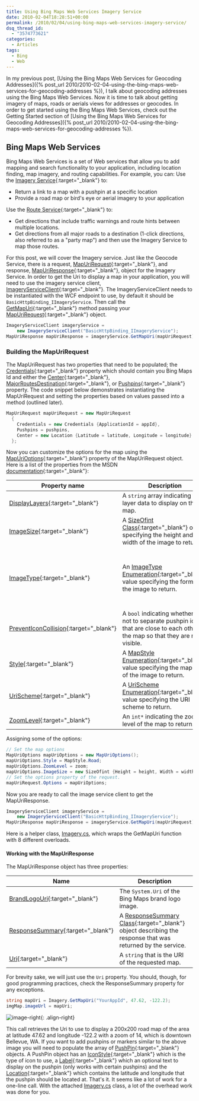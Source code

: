 ```yaml
---
title: Using Bing Maps Web Services Imagery Service
date: 2010-02-04T18:28:51+00:00
permalink: /2010/02/04/using-bing-maps-web-services-imagery-service/
dsq_thread_id:
  - "3574773621"
categories:
  - Articles
tags:
  - Bing
  - Web
---
```

In my previous post, [Using the Bing Maps Web Services for Geocoding Addresses]({% post_url 2010/2010-02-04-using-the-bing-maps-web-services-for-geocoding-addresses %}), I talk about geocoding addresses using the Bing Maps Web Services. Now it is time to talk about getting imagery of maps, roads or aerials views for addresses or geocodes. In order to get started using the Bing Maps Web Services, check out the Getting Started section of [Using the Bing Maps Web Services for Geocoding Addresses]({% post_url 2010/2010-02-04-using-the-bing-maps-web-services-for-geocoding-addresses %}).

## Bing Maps Web Services

Bing Maps Web Services is a set of Web services that allow you to add mapping and search functionality to your application, including location finding, map imagery, and routing capabilities. For example, you can: Use the [Imagery Service](https://msdn.microsoft.com/en-us/library/cc981090.aspx?WT.mc_id=DOP-MVP-4024623){:target="_blank"} to:

* Return a link to a map with a pushpin at a specific location
* Provide a road map or bird's eye or aerial imagery to your application

Use the [Route Service](https://msdn.microsoft.com/en-us/library/cc966826.aspx?WT.mc_id=DOP-MVP-4024623){:target="_blank"} to:

* Get directions that include traffic warnings and route hints between multiple locations.
* Get directions from all major roads to a destination (1-click directions, also referred to as a "party map") and then use the Imagery Service to map those routes.

For this post, we will cover the Imagery service. Just like the Geocode Service, there is a request, [MapUriRequest](https://msdn.microsoft.com/en-us/library/cc980912.aspx?WT.mc_id=DOP-MVP-4024623){:target="_blank"}, and response, [MapUriResponse](https://msdn.microsoft.com/en-us/library/cc981042.aspx?WT.mc_id=DOP-MVP-4024623){:target="_blank"}, object for the Imagery Service. In order to get the Uri to display a map in your application, you will need to use the imagery service client, [ImageryServiceClient](https://msdn.microsoft.com/en-us/library/cc980959.aspx?WT.mc_id=DOP-MVP-4024623){:target="_blank"}. The ImageryServiceClient needs to be instantiated with the WCF endpoint to use, by default it should be `BasicHttpBinding_IImageryService`. Then call the [GetMapUri](https://msdn.microsoft.com/en-us/library/cc981108.aspx?WT.mc_id=DOP-MVP-4024623){:target="_blank"} method passing your [MapUriRequest](https://msdn.microsoft.com/en-us/library/cc980912.aspx?WT.mc_id=DOP-MVP-4024623){:target="_blank"} object.

```cs
ImageryServiceClient imageryService =
    new ImageryServiceClient("BasicHttpBinding_IImageryService");
MapUriResponse mapUriResponse = imageryService.GetMapUri(mapUriRequest);
```

### Building the MapUriRequest

The MapUriRequest has two properties that need to be populated; the [Credentials](https://msdn.microsoft.com/en-us/library/cc966923.aspx?WT.mc_id=DOP-MVP-4024623){:target="_blank"} property which should contain you Bing Maps Id and either the [Center](https://msdn.microsoft.com/en-us/library/cc966747.aspx?WT.mc_id=DOP-MVP-4024623){:target="_blank"}, [MajorRoutesDestination](https://msdn.microsoft.com/en-us/library/cc966744.aspx?WT.mc_id=DOP-MVP-4024623){:target="_blank"}, or [Pushpins](https://msdn.microsoft.com/en-us/library/cc980872.aspx?WT.mc_id=DOP-MVP-4024623){:target="_blank"} property.  The code snippet below demonstrates instantiating the MapUriRequest and setting the properties based on values passed into a method (outlined later).

```cs
MapUriRequest mapUriRequest = new MapUriRequest
  {
    Credentials = new Credentials {ApplicationId = appId},
    Pushpins = pushpins,
    Center = new Location {Latitude = latitude, Longitude = longitude}
  };
```

Now you can customize the options for the map using the [MapUriOptions](https://msdn.microsoft.com/en-us/library/cc981074.aspx?WT.mc_id=DOP-MVP-4024623){:target="_blank"} property of the MapUriRequest object. Here is a list of the properties from the MSDN [documentation](https://msdn.microsoft.com/en-us/library/cc981033.aspx?WT.mc_id=DOP-MVP-4024623){:target="_blank"}:

|Property name|Description|Default Value|
|--- |--- |---|
|[DisplayLayers](https://msdn.microsoft.com/en-us/library/cc981085.asp?WT.mc_id=DOP-MVP-4024623x){:target="_blank"}|A `string` array indicating the layer data to display on the map.|`null`|
|[ImageSize](https://msdn.microsoft.com/en-us/library/cc966894.aspx?WT.mc_id=DOP-MVP-4024623){:target="_blank"}|A [SizeOfint Class](https://msdn.microsoft.com/en-us/library/cc981005.aspx?WT.mc_id=DOP-MVP-4024623){:target="_blank"} object specifying the height and width of the image to return.|The default width is 350 and the default height is 350.|
|[ImageType](https://msdn.microsoft.com/en-us/library/cc980869.aspx?WT.mc_id=DOP-MVP-4024623){:target="_blank"}|An [ImageType Enumeration](https://msdn.microsoft.com/en-us/library/cc966755.aspx?WT.mc_id=DOP-MVP-4024623){:target="_blank"} value specifying the format of the image to return.|The default value is `ImageType.Default`, which means the default changes depending on the map style specified.|
|[PreventIconCollision](https://msdn.microsoft.com/en-us/library/cc981009.aspx?WT.mc_id=DOP-MVP-4024623){:target="_blank"}|A `bool` indicating whether or not to separate pushpin icons that are close to each other on the map so that they are more visible.|`false*`|
|[Style](https://msdn.microsoft.com/en-us/library/cc966910.aspx?WT.mc_id=DOP-MVP-4024623){:target="_blank"}|A [MapStyle Enumeration](https://msdn.microsoft.com/en-us/library/cc966745.aspx?WT.mc_id=DOP-MVP-4024623){:target="_blank"} value specifying the map style of the image to return.|`MapStyle.Road*`|
|[UriScheme](https://msdn.microsoft.com/en-us/library/cc981052.aspx?WT.mc_id=DOP-MVP-4024623){:target="_blank"}|A [UriScheme Enumeration](https://msdn.microsoft.com/en-us/library/cc981022.aspx?WT.mc_id=DOP-MVP-4024623){:target="_blank"} value specifying the URI scheme to return.|`UriScheme.Http`|
|[ZoomLevel](https://msdn.microsoft.com/en-us/library/cc966900.aspx?WT.mc_id=DOP-MVP-4024623){:target="_blank"}|An `int*` indicating the zoom level of the map to return. ||

Assigning some of the options:

```cs
// Set the map options
MapUriOptions mapUriOptions = new MapUriOptions();
mapUriOptions.Style = MapStyle.Road;
mapUriOptions.ZoomLevel = zoom;
mapUriOptions.ImageSize = new SizeOfint {Height = height, Width = width};
// Set the options property of the request.
mapUriRequest.Options = mapUriOptions;
```

Now you are ready to call the image service client to get the MapUriResponse.

``` cs
ImageryServiceClient imageryService =
    new ImageryServiceClient("BasicHttpBinding_IImageryService");
MapUriResponse mapUriResponse = imageryService.GetMapUri(mapUriRequest);
```

Here is a helper class, [Imagery.cs](/assets/downloads/Imagery.cs_.zip),  which wraps the GetMapUri function with 8 different overloads.

#### Working with the MapUriResponse

The MapUriResponse object has three properties:

|Name|Description|
|--- |--- |
|[BrandLogoUri](https://msdn.microsoft.com/en-us/library/ee692183.aspx?WT.mc_id=DOP-MVP-4024623){:target="_blank"}|The `System.Uri` of the Bing Maps brand logo image.|
|[ResponseSummary](https://msdn.microsoft.com/en-us/library/cc980964.aspx?WT.mc_id=DOP-MVP-4024623){:target="_blank"}|A [ResponseSummary Class](https://msdn.microsoft.com/en-us/library/cc980902.aspx?WT.mc_id=DOP-MVP-4024623){:target="_blank"} object describing the response that was returned by the service.|
|[Uri](https://msdn.microsoft.com/en-us/library/cc980931.aspx?WT.mc_id=DOP-MVP-4024623){:target="_blank"}|A `string` that is the URI of the requested map.|

For brevity sake, we will just use the `Uri` property.  You should, though, for good programming practices, check the ResponseSummary property for any exceptions.

```cs
string mapUri = Imagery.GetMapUri("YourAppId", 47.62, -122.2);
imgMap.imageUrl = mapUri;
```

![image-right](/assets/images/posts/image_thumb.png "downtown Bellevue"){: .align-right}

This call retrieves the Uri to use to display a 200x200 road map of the area at latitude 47.62 and longitude -122.2 with a zoom of 14, which is downtown Bellevue, WA. If you want to add pushpins or markers similar to the above image you will need to populate the array of [PushPin](https://msdn.microsoft.com/en-us/library/cc966869.aspx?WT.mc_id=DOP-MVP-4024623){:target="_blank"} objects. A PushPin object has an [IconStyle](https://msdn.microsoft.com/en-us/library/cc980903.aspx?WT.mc_id=DOP-MVP-4024623){:target="_blank"} which is the type of icon to use, a [Label](https://msdn.microsoft.com/en-us/library/cc981045.aspx?WT.mc_id=DOP-MVP-4024623){:target="_blank"} which an optional text to display on the pushpin (only works with certain pushpins) and the [Location](https://msdn.microsoft.com/en-us/library/cc966941.aspx?WT.mc_id=DOP-MVP-4024623){:target="_blank"} which contains the latitude and longitude that the pushpin should be located at. That's it.  It seems like a lot of work for a one-line call.  With the attached [Imagery.cs](/assets/downloads/Imagery.cs_.zip) class, a lot of the overhead work was done for you.
